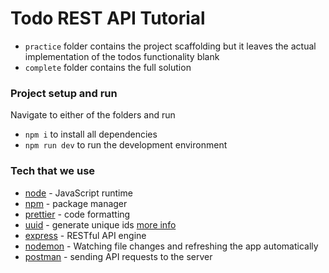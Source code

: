 # Todo REST API Tutorial

- `practice` folder contains the project scaffolding but it leaves the actual implementation of the todos functionality blank
- `complete` folder contains the full solution

### Project setup and run

Navigate to either of the folders and run

- `npm i` to install all dependencies
- `npm run dev` to run the development environment

### Tech that we use

- [node](https://nodejs.org/en/) - JavaScript runtime
- [npm](https://www.npmjs.com/) - package manager
- [prettier](https://prettier.io/) - code formatting
- [uuid](https://www.npmjs.com/package/uuid) - generate unique ids [more info](https://en.wikipedia.org/wiki/Universally_unique_identifier)
- [express](https://expressjs.com/en/starter/hello-world.html) - RESTful API engine
- [nodemon](https://github.com/remy/nodemon#nodemon) - Watching file changes and refreshing the app automatically
- [postman](https://www.postman.com/) - sending API requests to the server
